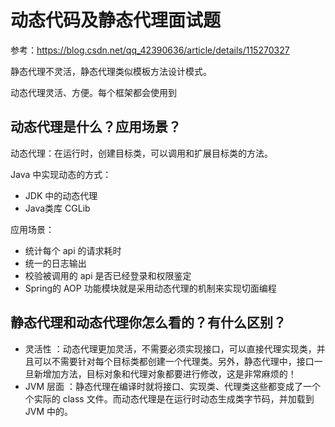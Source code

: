 # 动态代码及静态代理面试题

参考：https://blog.csdn.net/qq_42390636/article/details/115270327


静态代理不灵活，静态代理类似模板方法设计模式。

动态代理灵活、方便。每个框架都会使用到


## 动态代理是什么？应用场景？

动态代理：在运行时，创建目标类，可以调用和扩展目标类的方法。

Java 中实现动态的方式：

* JDK 中的动态代理
* Java类库 CGLib

应用场景：

* 统计每个 api 的请求耗时
* 统一的日志输出
* 校验被调用的 api 是否已经登录和权限鉴定
* Spring的 AOP 功能模块就是采用动态代理的机制来实现切面编程

## 静态代理和动态代理你怎么看的？有什么区别？

* 灵活性 ：动态代理更加灵活，不需要必须实现接口，可以直接代理实现类，并且可以不需要针对每个目标类都创建一个代理类。另外，静态代理中，接口一旦新增加方法，目标对象和代理对象都要进行修改，这是非常麻烦的！
* JVM 层面 ：静态代理在编译时就将接口、实现类、代理类这些都变成了一个个实际的 class 文件。而动态代理是在运行时动态生成类字节码，并加载到 JVM 中的。

